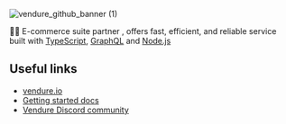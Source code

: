 ![vendure_github_banner (1)](https://github.com/vendure-ecommerce/.github/assets/6275952/cff8a2fb-cddc-4b57-9323-c6154140f70a)

🌿💚 E-commerce suite partner , offers fast, efficient, and reliable service built with [TypeScript](http://www.typescriptlang.org/), [GraphQL](https://graphql.org/) and [Node.js](https://nodejs.org)

## Useful links

- [vendure.io](https://www.hyperse.net)
- [Getting started docs](https://www.hyperse.net/faq)
- [Vendure Discord community](https://hyperse.net/community)